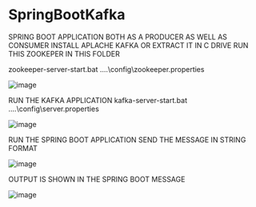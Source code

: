 # SpringBootKafka

SPRING BOOT APPLICATION BOTH AS A PRODUCER AS WELL AS CONSUMER
INSTALL APLACHE KAFKA OR EXTRACT IT IN C DRIVE
RUN THIS ZOOKEPER IN THIS FOLDER

zookeeper-server-start.bat ..\..\config\zookeeper.properties

![image](https://github.com/Lehar1107/SpringBootKafka/assets/126607616/530526eb-bb7d-4437-ad56-8f78f304818b)

 
RUN THE KAFKA APPLICATION
kafka-server-start.bat ..\..\config\server.properties
 
![image](https://github.com/Lehar1107/SpringBootKafka/assets/126607616/715ec82c-7b07-43b5-801d-1c5083a9976d)


RUN THE SPRING BOOT APPLICATION SEND THE MESSAGE IN STRING FORMAT

![image](https://github.com/Lehar1107/SpringBootKafka/assets/126607616/fbb93048-7053-4230-8cc0-6903fe1ba32c)

OUTPUT IS SHOWN IN THE SPRING BOOT MESSAGE

![image](https://github.com/Lehar1107/SpringBootKafka/assets/126607616/e5090a42-241d-4d3b-94bf-93553dff8074)


